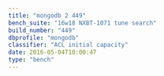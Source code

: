 ```yaml
---
title: "mongodb 2 449"
bench_suite: "16w18 NXBT-1071 tune search"
build_number: "449"
dbprofile: "mongodb"
classifier: "ACL initial capacity"
date: 2016-05-04T10:00:47
type: "bench"
---
```

